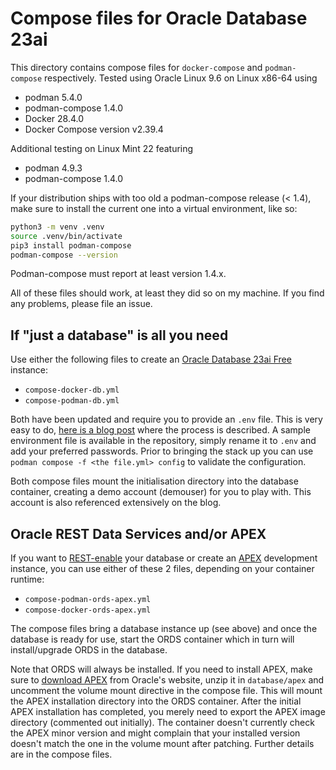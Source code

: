 # Compose files for Oracle Database 23ai

This directory contains compose files for `docker-compose` and `podman-compose` respectively. Tested using Oracle Linux 9.6 on Linux x86-64 using

- podman 5.4.0
- podman-compose 1.4.0
- Docker 28.4.0
- Docker Compose version v2.39.4

Additional testing on Linux Mint 22 featuring

- podman 4.9.3
- podman-compose 1.4.0

If your distribution ships with too old a podman-compose release (< 1.4), make sure to install the current one into a virtual environment, like so:

```sh
python3 -m venv .venv
source .venv/bin/activate
pip3 install podman-compose
podman-compose --version
```

Podman-compose must report at least version 1.4.x.

All of these files should work, at least they did so on my machine. If you find any problems, please file an issue.

## If "just a database" is all you need

Use either the following files to create an [Oracle Database 23ai Free](https://www.oracle.com/database/free/) instance:

- `compose-docker-db.yml`
- `compose-podman-db.yml`

Both have been updated and require you to provide an `.env` file. This is very easy to do, [here is a blog post](https://martincarstenbach.com/2025/07/30/sourcing-environment-variables-from-env-in-compose/) where the process is described. A sample environment file is available in the repository, simply rename it to `.env` and add your preferred passwords. Prior to bringing the stack up you can use `podman compose -f <the file.yml> config` to validate the configuration.

Both compose files mount the initialisation directory into the database container, creating a demo account (demouser) for you to play with. This account is also referenced extensively on the blog.

## Oracle REST Data Services and/or APEX

If you want to [REST-enable](https://www.oracle.com/ords) your database or create an [APEX](https://apex.oracle.com) development instance, you can use either of these 2 files, depending on your container runtime:

- `compose-podman-ords-apex.yml`
- `compose-docker-ords-apex.yml`

The compose files bring a database instance up (see above) and once the database is ready for use, start the ORDS container which in turn will install/upgrade ORDS in the database.

Note that ORDS will always be installed. If you need to install APEX, make sure to [download APEX](https://www.oracle.com/tools/downloads/apex-downloads/) from Oracle's website, unzip it in `database/apex` and uncomment the volume mount directive in the compose file. This will mount the APEX installation directory into the ORDS container. After the initial APEX installation has completed, you merely need to export the APEX image directory (commented out initially). The container doesn't currently check the APEX minor version and might complain that your installed version doesn't match the one in the volume mount after patching. Further details are in the compose files.
